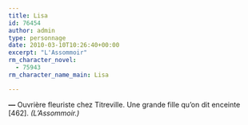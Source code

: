 ```yaml
---
title: Lisa
id: 76454
author: admin
type: personnage
date: 2010-03-10T10:26:40+00:00
excerpt: "L'Assommoir"
rm_character_novel:
  - 75943
rm_character_name_main: Lisa

---
```

**—** Ouvrière fleuriste chez Titreville. Une grande fille qu&rsquo;on dit enceinte [462]. _(L&rsquo;Assommoir.)_